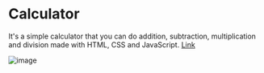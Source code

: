 # Calculator
 It's a simple calculator that you can do addition, subtraction, multiplication and division made with HTML, CSS and JavaScript.
[Link](https://tiagomsouzac.github.io/Calculator/)

![image](https://github.com/tiagomsouzac/Calculator/assets/165431908/43acac70-21ed-40eb-8190-8dc2924d98be)

